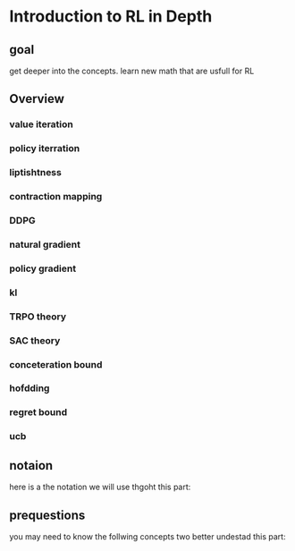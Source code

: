 # Introduction to RL in Depth
## goal
get deeper into the concepts. learn new math that are usfull for RL 

## Overview

### value iteration
### policy iterration
### liptishtness
### contraction mapping

### DDPG 
### natural gradient
### policy gradient
### kl
### TRPO theory
### SAC theory

### conceteration bound
### hofdding
### regret bound
### ucb

## notaion
here is a the notation we will use thgoht this part:


## prequestions
you may need to know the follwing concepts two better undestad this part:



